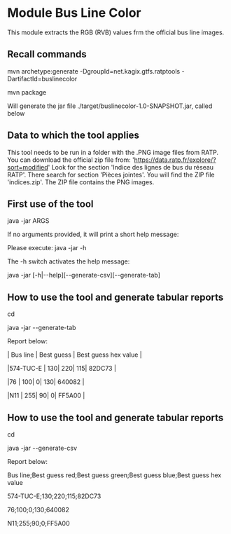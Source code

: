 # Module Bus Line Color

This module extracts the RGB (RVB) values frm the official bus line images.

## Recall commands 

mvn archetype:generate -DgroupId=net.kagix.gtfs.ratptools -DartifactId=buslinecolor

mvn package

Will generate the jar file ./target/buslinecolor-1.0-SNAPSHOT.jar, called below <jar-name>  

## Data to which the tool applies

This tool needs to be run in a folder with the .PNG image files from RATP.
You can download the official zip file from: 
'https://data.ratp.fr/explore/?sort=modified' 
Look for the section 'Indice des lignes de bus du réseau RATP'. 
There search for section 'Pièces jointes'. 
You will find the ZIP file 'indices.zip'. 
The ZIP file contains the PNG images.

## First use of the tool

java -jar <jar-name> ARGS

If no arguments provided, it will print a short help message:

Please execute: java -jar <jar-name> -h

The -h switch activates the help message:

java -jar <jar-name> [-h|--help][--generate-csv][--generate-tab]


## How to use the tool and generate tabular reports

cd <the folder with PNG image files>

java -jar <path to jar-name> --generate-tab

Report below:

|         Bus line         |        Best guess        |   Best guess hex value   |

|574-TUC-E                 |     130|     220|     115|          82DC73          |

|76                        |     100|       0|     130|          640082          |

|N11                       |     255|      90|       0|          FF5A00          |


## How to use the tool and generate tabular reports

cd <the folder with PNG image files>

java -jar <path to jar-name> --generate-csv

Report below:
 
Bus line;Best guess red;Best guess green;Best guess blue;Best guess hex value

574-TUC-E;130;220;115;82DC73

76;100;0;130;640082

N11;255;90;0;FF5A00



